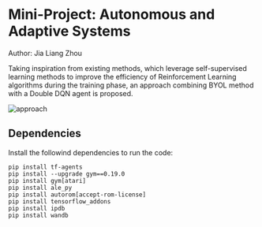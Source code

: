 # Mini-Project: Autonomous and Adaptive Systems

Author: Jia Liang Zhou


Taking inspiration from existing methods, which leverage self-supervised learning methods to improve the efficiency of Reinforcement Learning algorithms during the training phase, an approach combining BYOL method with a Double DQN agent is proposed.

![approach](https://user-images.githubusercontent.com/11574915/171721600-1f1030eb-0cd7-4567-a6f5-aaabb2614fa2.png)

## Dependencies
Install the followind dependencies to run the code:
```
pip install tf-agents
pip install --upgrade gym==0.19.0
pip install gym[atari]
pip install ale_py
pip install autorom[accept-rom-license]
pip install tensorflow_addons
pip install ipdb
pip install wandb
```
